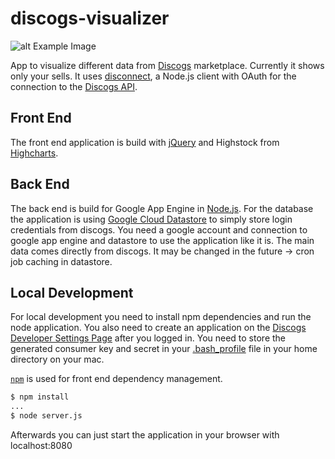 # discogs-visualizer

![alt Example Image](images/screenshots/example.png)

App to visualize different data from [Discogs](https://www.discogs.com) marketplace. Currently it shows only your sells. It uses [disconnect](https://github.com/bartve/disconnect), a Node.js client with OAuth for the connection to the [Discogs API](https://www.discogs.com/developers).

## Front End

The front end application is build with [jQuery](https://jquery.com/) and Highstock from [Highcharts](https://www.highcharts.com).

## Back End

The back end is build for Google App Engine in [Node.js](https://nodejs.org). For the database the application is using [Google Cloud Datastore](https://cloud.google.com/datastore/docs/concepts/overview) to simply store login credentials from discogs. You need a google account and connection to google app engine and datastore to use the application like it is. The main data comes directly from discogs. It may be changed in the future -> cron job caching in datastore.

## Local Development

For local development you need to install npm dependencies and run the node application. You also need to create an application on the [Discogs Developer Settings Page](https://www.discogs.com/settings/developers) after you logged in. You need to store the generated consumer key and secret in your [.bash_profile](https://scriptingosx.com/2017/04/about-bash_profile-and-bashrc-on-macos) file in your home directory on your mac.

[`npm`](https://www.npmjs.com) is used for front end dependency management.

```bash
$ npm install
...
$ node server.js
```

Afterwards you can just start the application in your browser with localhost:8080
